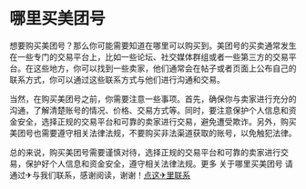 # 哪里买美团号

想要购买美团号？那么你可能需要知道在哪里可以购买到。美团号的买卖通常发生在一些专门的交易平台上，比如一些论坛、社交媒体群组或者一些第三方的交易平台。在这些地方，你可以找到一些卖家，他们通常会在帖子或者页面上公布自己的联系方式，你可以通过这些联系方式与他们进行沟通和交易。

当然，在购买美团号之前，你需要注意一些事项。首先，确保你与卖家进行充分的沟通，了解清楚账号的情况、价格、交易方式等。同时，要注意保护个人信息和资金安全，选择正规的交易平台和可靠的卖家进行交易，避免遭受欺诈。另外，购买美团号也需要遵守相关法律法规，不要购买非法渠道获取的账号，以免触犯法律。

总的来说，购买美团号需要谨慎对待，选择正规的交易平台和可靠的卖家进行交易，保护好个人信息和资金安全，遵守相关法律法规。更多 关于哪里买美团号 请通过✈与我们联系，感谢阅读，谢谢！[点这✈里联系](https://b.k02.cc)